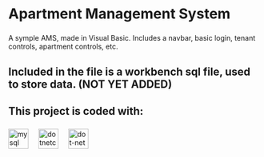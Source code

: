 <h1 align="left">Apartment Management System</h1>

###

<p align="left">A symple AMS, made in Visual Basic. Includes a navbar, basic login, tenant controls, apartment controls, etc.</p>

###

<h2 align="left">Included in the file is a workbench sql file, used to store data. (NOT YET ADDED)</h2>

###

<h2 align="left">This project is coded with:</h2>

###

<div align="left">
  <img src="https://cdn.jsdelivr.net/gh/devicons/devicon/icons/mysql/mysql-original.svg" height="40" alt="mysql logo"  />
  <img width="12" />
  <img src="https://cdn.jsdelivr.net/gh/devicons/devicon/icons/dotnetcore/dotnetcore-original.svg" height="40" alt="dotnetcore logo"  />
  <img width="12" />
  <img src="https://cdn.jsdelivr.net/gh/devicons/devicon/icons/dot-net/dot-net-original.svg" height="40" alt="dot-net logo"  />
</div>

###
